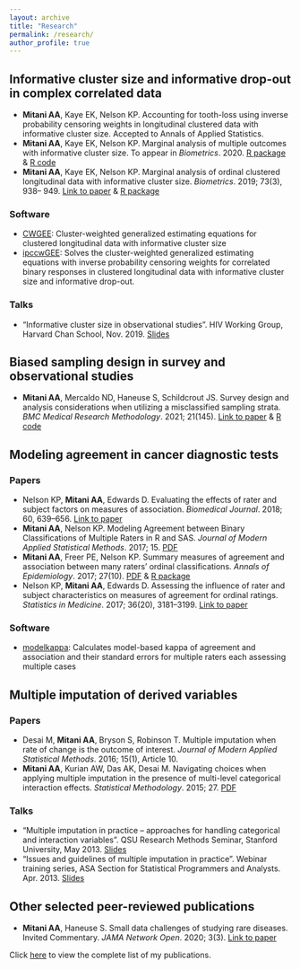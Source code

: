 ```yaml
---
layout: archive
title: "Research"
permalink: /research/
author_profile: true
---
```


## Informative cluster size and informative drop-out in complex correlated data

- **Mitani AA**, Kaye EK, Nelson KP. Accounting for tooth-loss using inverse probability censoring weights in longitudinal clustered data with informative cluster size. Accepted to Annals of Applied Statistics. 
- **Mitani AA**, Kaye EK, Nelson KP. Marginal analysis of multiple outcomes with informative cluster size. To appear in *Biometrics*. 2020. [R package](https://github.com/AyaMitani/modelkappa) & [R code](https://github.com/AyaMitani/multoutcomeICS)
- **Mitani AA**, Kaye EK, Nelson KP. Marginal analysis of ordinal clustered longitudinal data with informative cluster size. *Biometrics*. 2019; 73(3), 938– 949. [Link to paper](https://onlinelibrary.wiley.com/doi/full/10.1111/biom.13050) & [R package](https://github.com/AyaMitani/CWGEE)

### Software
- [CWGEE](https://github.com/AyaMitani/CWGEE): Cluster-weighted generalized estimating equations for clustered longitudinal data with informative cluster size
- [ipccwGEE](https://github.com/AyaMitani/ipccwGEE): Solves the cluster-weighted generalized estimating equations with inverse probability censoring weights for correlated binary responses in clustered longitudinal data with informative cluster size and informative drop-out.

### Talks
- “Informative cluster size in observational studies”. HIV Working Group, Harvard Chan School, Nov. 2019. [Slides](http://ayamitani.github.io/files/HSPH_HIVWG_Nov2019.pdf)




## Biased sampling design in survey and observational studies

- **Mitani AA**, Mercaldo ND, Haneuse S, Schildcrout JS. Survey design and analysis considerations when utilizing a misclassified sampling strata. *BMC Medical Research Methodology*. 2021; 21(145). [Link to paper](https://bmcmedresmethodol.biomedcentral.com/articles/10.1186/s12874-021-01332-8) & [R code](https://github.com/ayamitani/MisclassSurvey)




## Modeling agreement in cancer diagnostic tests

### Papers
- Nelson KP, **Mitani AA**, Edwards D. Evaluating the effects of rater and subject factors on measures of association. *Biomedical Journal*. 2018; 60, 639–656. [Link to paper](https://onlinelibrary.wiley.com/doi/abs/10.1002/bimj.201700078)
- **Mitani AA**, Nelson KP. Modeling Agreement between Binary Classifications of Multiple Raters in R and SAS. *Journal of Modern Applied Statistical Methods*. 2017; 15. [PDF](http://ayamitani.github.io/files/JMASM_2017.pdf) 
- **Mitani AA**, Freer PE, Nelson KP. Summary measures of agreement and association between many raters’ ordinal classifications. *Annals of Epidemiology*. 2017; 27(10). [PDF](http://ayamitani.github.io/files/AnnalsEpi_2017.pdf) & [R package](https://github.com/AyaMitani/modelkappa)
- Nelson KP, **Mitani AA**, Edwards D. Assessing the influence of rater and subject characteristics on measures of agreement for ordinal ratings. *Statistics in Medicine*. 2017; 36(20), 3181–3199. [Link to paper](https://onlinelibrary.wiley.com/doi/abs/10.1002/bimj.201700078)

### Software
- [modelkappa](https://github.com/AyaMitani/modelkappa): Calculates model-based kappa of agreement and association and their standard errors for multiple raters each assessing multiple cases




## Multiple imputation of derived variables 

### Papers
- Desai M, **Mitani AA**, Bryson S, Robinson T. Multiple imputation when rate of change is the outcome of interest. *Journal of Modern Applied Statistical Methods*. 2016; 15(1), Article 10.
- **Mitani AA**, Kurian AW, Das AK, Desai M. Navigating choices when applying multiple imputation in the presence of multi-level
categorical interaction effects. *Statistical Methodology*. 2015; 27. [PDF](http://ayamitani.github.io/files/StatMeth_2014.pdf)

### Talks
- “Multiple imputation in practice – approaches for handling categorical and
interaction variables”. QSU Research Methods Seminar, Stanford University, May 2013. [Slides](http://ayamitani.github.io/files/mitani_qsuseminar_v2.pdf)
- “Issues and guidelines of multiple imputation in practice”. Webinar training
series, ASA Section for Statistical Programmers and Analysts. Apr. 2013. [Slides](http://ayamitani.github.io/files/Webinar04172013_Mitani.pdf)



## Other selected peer-reviewed publications

- **Mitani AA**, Haneuse S. Small data challenges of studying rare diseases. Invited Commentary. *JAMA Network Open*. 2020; 3(3). [Link to paper](https://jamanetwork.com/journals/jamanetworkopen/fullarticle/2763223)

Click [here](https://www.ncbi.nlm.nih.gov/pubmed/?term=aya+mitani) to view the complete list of my publications.







